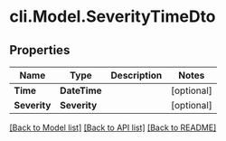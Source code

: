 # cli.Model.SeverityTimeDto

## Properties

Name | Type | Description | Notes
------------ | ------------- | ------------- | -------------
**Time** | **DateTime** |  | [optional] 
**Severity** | **Severity** |  | [optional] 

[[Back to Model list]](../README.md#documentation-for-models) [[Back to API list]](../README.md#documentation-for-api-endpoints) [[Back to README]](../README.md)

